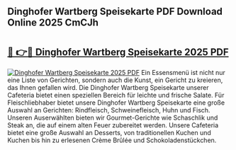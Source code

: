## Dinghofer Wartberg Speisekarte PDF Download Online 2025 CmCJh

# <h2><a href="http://gc5kkdn.nevu.top/?p=Dinghofer+Wartberg+Speisekarte">🔗 👉🔴 Dinghofer Wartberg Speisekarte 2025 PDF</a></h2>

[![Dinghofer Wartberg Speisekarte 2025 PDF](https://i.imgur.com/dBaPXMq.png)](http://gc5kkdn.nevu.top/?p=Dinghofer+Wartberg+Speisekarte)
Ein Essensmenü ist nicht nur eine Liste von Gerichten, sondern auch die Kunst, ein Gericht zu kreieren, das Ihnen gefallen wird. Die Dinghofer Wartberg Speisekarte unserer Cafeteria bietet einen speziellen Bereich für leichte und frische Salate. Für Fleischliebhaber bietet unsere Dinghofer Wartberg Speisekarte eine große Auswahl an Gerichten: Rindfleisch, Schweinefleisch, Huhn und Fisch. Unseren Auserwählten bieten wir Gourmet-Gerichte wie Schaschlik und Steak an, die auf einem alten Feuer zubereitet werden. Unsere Cafeteria bietet eine große Auswahl an Desserts, von traditionellen Kuchen und Kuchen bis hin zu erlesenen Crème Brûlée und Schokoladenstückchen.
